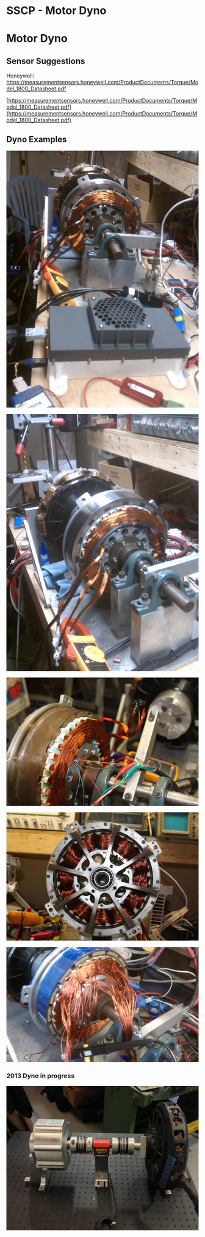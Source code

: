 # SSCP - Motor Dyno

# Motor Dyno

## Sensor Suggestions

[](#h.b3lapwtd047s)

Honeywell: https://measurementsensors.honeywell.com/ProductDocuments/Torque/Model_1800_Datasheet.pdf

[https://measurementsensors.honeywell.com/ProductDocuments/Torque/Model_1800_Datasheet.pdf](https://measurementsensors.honeywell.com/ProductDocuments/Torque/Model_1800_Datasheet.pdf)

## Dyno Examples

[](#h.78oik4pfanzx)

![](../../../assets/image_9602540e73.jpg)

![](../../../assets/image_95708c566a.jpg)

![](../../../assets/image_e66ced8844.jpg)

![](../../../assets/image_a46d79eda4.jpg)

![](../../../assets/image_c3d1a8027e.jpg)

### 2013 Dyno in progress

[](#h.kc1xyz4aqjbx)

![](../../../assets/image_fe0d31f283.jpg)


